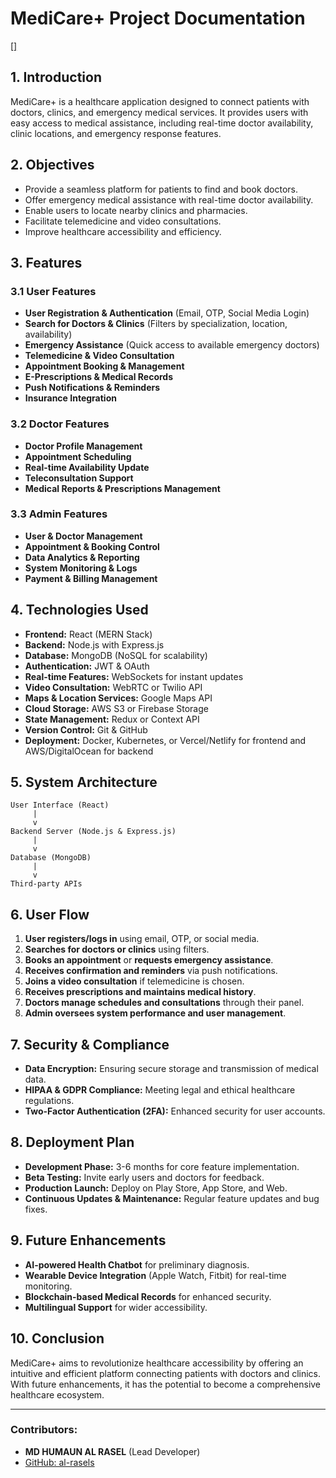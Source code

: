 # MediCare+ Project Documentation
[[]](<img src="">)
## 1. Introduction

MediCare+ is a healthcare application designed to connect patients with doctors, clinics, and emergency medical services. It provides users with easy access to medical assistance, including real-time doctor availability, clinic locations, and emergency response features.

## 2. Objectives

- Provide a seamless platform for patients to find and book doctors.
- Offer emergency medical assistance with real-time doctor availability.
- Enable users to locate nearby clinics and pharmacies.
- Facilitate telemedicine and video consultations.
- Improve healthcare accessibility and efficiency.

## 3. Features

### 3.1 User Features

- **User Registration & Authentication** (Email, OTP, Social Media Login)
- **Search for Doctors & Clinics** (Filters by specialization, location, availability)
- **Emergency Assistance** (Quick access to available emergency doctors)
- **Telemedicine & Video Consultation**
- **Appointment Booking & Management**
- **E-Prescriptions & Medical Records**
- **Push Notifications & Reminders**
- **Insurance Integration**

### 3.2 Doctor Features

- **Doctor Profile Management**
- **Appointment Scheduling**
- **Real-time Availability Update**
- **Teleconsultation Support**
- **Medical Reports & Prescriptions Management**

### 3.3 Admin Features

- **User & Doctor Management**
- **Appointment & Booking Control**
- **Data Analytics & Reporting**
- **System Monitoring & Logs**
- **Payment & Billing Management**

## 4. Technologies Used

- **Frontend:** React (MERN Stack)
- **Backend:** Node.js with Express.js
- **Database:** MongoDB (NoSQL for scalability)
- **Authentication:** JWT & OAuth
- **Real-time Features:** WebSockets for instant updates
- **Video Consultation:** WebRTC or Twilio API
- **Maps & Location Services:** Google Maps API
- **Cloud Storage:** AWS S3 or Firebase Storage
- **State Management:** Redux or Context API
- **Version Control:** Git & GitHub
- **Deployment:** Docker, Kubernetes, or Vercel/Netlify for frontend and AWS/DigitalOcean for backend

## 5. System Architecture

```
User Interface (React)
     |
     v
Backend Server (Node.js & Express.js)
     |
     v
Database (MongoDB)
     |
     v
Third-party APIs
```

## 6. User Flow

1. **User registers/logs in** using email, OTP, or social media.
2. **Searches for doctors or clinics** using filters.
3. **Books an appointment** or **requests emergency assistance**.
4. **Receives confirmation and reminders** via push notifications.
5. **Joins a video consultation** if telemedicine is chosen.
6. **Receives prescriptions and maintains medical history**.
7. **Doctors manage schedules and consultations** through their panel.
8. **Admin oversees system performance and user management**.

## 7. Security & Compliance

- **Data Encryption:** Ensuring secure storage and transmission of medical data.
- **HIPAA & GDPR Compliance:** Meeting legal and ethical healthcare regulations.
- **Two-Factor Authentication (2FA):** Enhanced security for user accounts.

## 8. Deployment Plan

- **Development Phase:** 3-6 months for core feature implementation.
- **Beta Testing:** Invite early users and doctors for feedback.
- **Production Launch:** Deploy on Play Store, App Store, and Web.
- **Continuous Updates & Maintenance:** Regular feature updates and bug fixes.

## 9. Future Enhancements

- **AI-powered Health Chatbot** for preliminary diagnosis.
- **Wearable Device Integration** (Apple Watch, Fitbit) for real-time monitoring.
- **Blockchain-based Medical Records** for enhanced security.
- **Multilingual Support** for wider accessibility.

## 10. Conclusion

MediCare+ aims to revolutionize healthcare accessibility by offering an intuitive and efficient platform connecting patients with doctors and clinics. With future enhancements, it has the potential to become a comprehensive healthcare ecosystem.

---

### Contributors:

- **MD HUMAUN AL RASEL** (Lead Developer)
- [GitHub: al-rasels](https://github.com/al-rasels)
